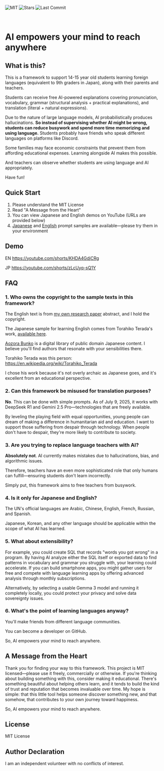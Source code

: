 ![MIT](https://img.shields.io/github/license/trgr-karasutoragara/AI-empowers-your-mind-to-reach-anywhere)
![Stars](https://img.shields.io/github/stars/trgr-karasutoragara/AI-empowers-your-mind-to-reach-anywhere?style=social)
![Last Commit](https://img.shields.io/github/last-commit/trgr-karasutoragara/AI-empowers-your-mind-to-reach-anywhere)

<br>

# AI empowers your mind to reach anywhere

## What is this?

This is a framework to support 14-15 year old students learning foreign languages (equivalent to 9th graders in Japan), along with their parents and teachers.

Students can receive free AI-powered explanations covering pronunciation, vocabulary, grammar (structural analysis + practical explanations), and translation (literal + natural expressions).

Due to the nature of large language models, AI probabilistically produces hallucinations. **So instead of supervising whether AI might be wrong, students can reduce busywork and spend more time memorizing and using language.** Students probably have friends who speak different languages on platforms like Discord.

Some families may face economic constraints that prevent them from affording educational expenses. Learning alongside AI makes this possible.

And teachers can observe whether students are using language and AI appropriately.

Have fun!

## Quick Start

1. Please understand the MIT License
2. Read "A Message from the Heart"
3. You can view Japanese and English demos on YouTube (URLs are provided below)
4. [Japanese](https://github.com/trgr-karasutoragara/AI-empowers-your-mind-to-reach-anywhere/blob/main/Study-Japanese-Prompt-Examp.md) and [English](https://github.com/trgr-karasutoragara/AI-empowers-your-mind-to-reach-anywhere/blob/main/Study-English-Prompt-Example.md) prompt samples are available—please try them in your environment

## Demo
EN https://youtube.com/shorts/KHDA4GdjCRg

JP https://youtube.com/shorts/zLcUyq-sQ1Y

## FAQ

### 1. Who owns the copyright to the sample texts in this framework?

The English text is from [my own research paper](https://www.academia.edu/130269659/future_AI_x_dignity_Two_Year_Zero_Incident_Report_and_Primary_Sources) abstract, and I hold the copyright.

The Japanese sample for learning English comes from Torahiko Terada's work, [available here](https://www.aozora.gr.jp/cards/000042/files/2359_13797.html).

[Aozora Bunko](https://www.aozora.gr.jp/) is a digital library of public domain Japanese content. I believe you'll find authors that resonate with your sensibilities there.

Torahiko Terada was this person: https://en.wikipedia.org/wiki/Torahiko_Terada

I chose his work because it's not overly archaic as Japanese goes, and it's excellent from an educational perspective.

### 2. Can this framework be misused for translation purposes?

**No**. This can be done with simple prompts. As of July 9, 2025, it works with DeepSeek R1 and Gemini 2.5 Pro—technologies that are freely available.

By leveling the playing field with equal opportunities, young people can dream of making a difference in humanitarian aid and education. I want to support those suffering from despair through technology. When people don't have to despair, they're more likely to contribute to society.

### 3. Are you trying to replace language teachers with AI?

**Absolutely not**. AI currently makes mistakes due to hallucinations, bias, and algorithmic issues.

Therefore, teachers have an even more sophisticated role that only humans can fulfill—ensuring students don't learn incorrectly.

Simply put, this framework aims to free teachers from busywork.

### 4. Is it only for Japanese and English?

The UN's official languages are Arabic, Chinese, English, French, Russian, and Spanish.

Japanese, Korean, and any other language should be applicable within the scope of what AI has learned.

### 5. What about extensibility?

For example, you could create SQL that records "words you got wrong" in a program.
By having AI analyze either the SQL itself or exported data to find patterns in vocabulary and grammar you struggle with, your learning could accelerate. If you can build smartphone apps, you might gather users for free and compete with language learning apps by offering advanced analysis through monthly subscriptions.

Alternatively, by selecting a usable Gemma 3 model and running it completely locally, you could protect your privacy and solve data sovereignty issues.

### 6. What's the point of learning languages anyway?

You'll make friends from different language communities.

You can become a developer on GitHub.

So, AI empowers your mind to reach anywhere.


## A Message from the Heart
Thank you for finding your way to this framework.
This project is MIT licensed—please use it freely, commercially or otherwise.
If you're thinking about building something with this, consider making it educational. There's something beautiful about helping others learn, and it tends to build the kind of trust and reputation that becomes invaluable over time.
My hope is simple: that this little tool helps someone discover something new, and that somehow, that contributes to your own journey toward happiness.

So, AI empowers your mind to reach anywhere.


## License
MIT License

## Author Declaration
I am an independent volunteer with no conflicts of interest.


